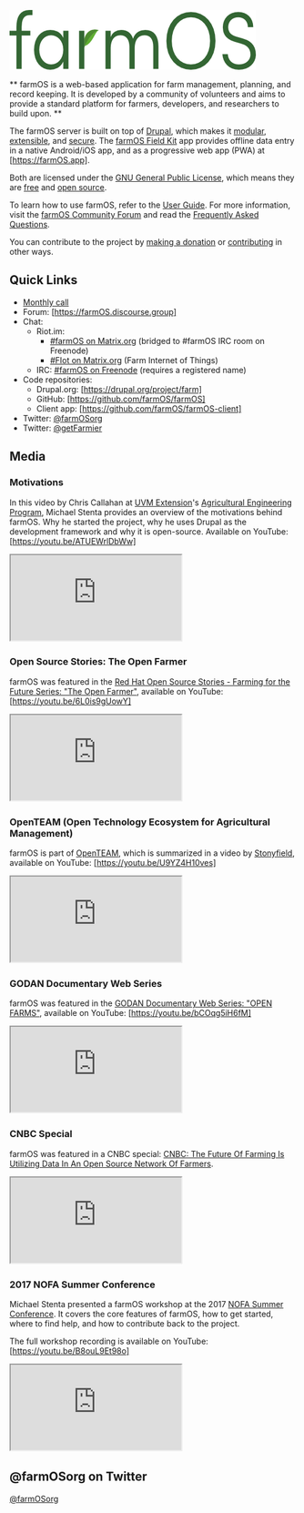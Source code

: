 ![farmOS](/img/farmOS.png)

**
farmOS is a web-based application for farm management, planning, and record
keeping. It is developed by a community of volunteers and aims to provide a
standard platform for farmers, developers, and researchers to build upon.
**

The farmOS server is built on top of [Drupal], which makes it [modular],
[extensible], and [secure]. The [farmOS Field Kit] app provides offline data
entry in a native Android/iOS app, and as a progressive web app (PWA) at
[https://farmOS.app].

Both are licensed under the [GNU General Public License], which means they are
[free] and [open source].

To learn how to use farmOS, refer to the [User Guide]. For more information,
visit the [farmOS Community Forum] and read the [Frequently Asked Questions].

You can contribute to the project by [making a donation] or [contributing] in
other ways.

## Quick Links

* [Monthly call]
* Forum: [https://farmOS.discourse.group]
* Chat:
    * Riot.im:
        * [#farmOS on Matrix.org] (bridged to #farmOS IRC room on Freenode)
        * [#FIot on Matrix.org] (Farm Internet of Things)
    * IRC: [#farmOS on Freenode] (requires a registered name)
* Code repositories:
    * Drupal.org: [https://drupal.org/project/farm]
    * GitHub: [https://github.com/farmOS/farmOS]
    * Client app: [https://github.com/farmOS/farmOS-client]
* Twitter: [@farmOSorg]
* Twitter: [@getFarmier]

## Media

### Motivations

In this video by Chris Callahan at [UVM Extension]'s
[Agricultural Engineering Program], Michael Stenta provides an overview of the
motivations behind farmOS.  Why he started the project, why he uses Drupal as
the development framework and why it is open-source. Available on YouTube:
[https://youtu.be/ATUEWrlDbWw]

<div class="embed-responsive embed-responsive-4by3">
  <iframe class="embed-responsive-item" src="https://www.youtube.com/embed/ATUEWrlDbWw?rel=0" allowfullscreen></iframe>
</div>

### Open Source Stories: The Open Farmer

farmOS was featured in the [Red Hat Open Source Stories - Farming for the Future Series: "The Open Farmer"],
available on YouTube: [https://youtu.be/6L0is9gUowY]

<div class="embed-responsive embed-responsive-16by9">
  <iframe class="embed-responsive-item" src="https://www.youtube.com/embed/6L0is9gUowY?rel=0" allowfullscreen></iframe>
</div>

### OpenTEAM (Open Technology Ecosystem for Agricultural Management)

farmOS is part of [OpenTEAM], which is summarized in a video by [Stonyfield],
available on YouTube: [https://youtu.be/U9YZ4H10ves]

<div class="embed-responsive embed-responsive-16by9">
  <iframe class="embed-responsive-item" src="https://www.youtube.com/embed/U9YZ4H10ves?rel=0" allowfullscreen></iframe>
</div>

### GODAN Documentary Web Series

farmOS was featured in the [GODAN Documentary Web Series: "OPEN FARMS"],
available on YouTube: [https://youtu.be/bCOqg5iH6fM]

<div class="embed-responsive embed-responsive-16by9">
  <iframe class="embed-responsive-item" src="https://www.youtube.com/embed/bCOqg5iH6fM?rel=0" allowfullscreen></iframe>
</div>

### CNBC Special

farmOS was featured in a CNBC special:
[CNBC: The Future Of Farming Is Utilizing Data In An Open Source Network Of Farmers].

<div class="embed-responsive embed-responsive-16by9">
  <iframe class="embed-responsive-item" src="https://www.youtube.com/embed/zua1y-hBcGc?rel=0" allowfullscreen></iframe>
</div>

### 2017 NOFA Summer Conference

Michael Stenta presented a farmOS workshop at the 2017 [NOFA Summer Conference].
It covers the core features of farmOS, how to get started, where to find help,
and how to contribute back to the project.

The full workshop recording is available on YouTube:
[https://youtu.be/B8ouL9Et98o]

<div class="embed-responsive embed-responsive-16by9">
  <iframe class="embed-responsive-item" src="https://www.youtube.com/embed/B8ouL9Et98o?rel=0" allowfullscreen></iframe>
</div>

## @farmOSorg on Twitter

<a class="twitter-timeline" href="https://twitter.com/farmOSorg">@farmOSorg</a>
<script async src="//platform.twitter.com/widgets.js" charset="utf-8"></script>

[Drupal]: https://drupal.org
[modular]: http://en.wikipedia.org/wiki/Modular_programming
[extensible]: https://www.drupal.org/download
[secure]: http://www.drupal.org/documentation/is-drupal-secure
[farmOS Field Kit]: /guide/app
[https://farmOS.app]: https://farmOS.app
[User Guide]: /guide
[farmOS Community Forum]: https://farmOS.discourse.group
[making a donation]: /donate
[contributing]: /community/contribute
[Frequently Asked Questions]: /faq
[UVM Extension]: https://www.uvm.edu/extension
[Agricultural Engineering Program]: https://www.uvm.edu/extension/agriculture/agricultural_engineering
[https://youtu.be/ATUEWrlDbWw]: https://youtu.be/ATUEWrlDbWw
[Red Hat Open Source Stories - Farming for the Future Series: "The Open Farmer"]: https://www.redhat.com/en/open-source-stories/farming-for-the-future/open-farmer
[https://youtu.be/6L0is9gUowY]: https://youtu.be/6L0is9gUowY
[OpenTEAM]: https://wolfesneck.org/openteam
[Stonyfield]: https://www.stonyfield.com
[https://youtu.be/U9YZ4H10ves]: https://youtu.be/U9YZ4H10ves
[CNBC: The Future Of Farming Is Utilizing Data In An Open Source Network Of Farmers]: https://youtu.be/zua1y-hBcGc
[GODAN Documentary Web Series: "OPEN FARMS"]: http://www.godan.info/news/open-farms-godan-documentary-web-series-episode-3
[https://youtu.be/bCOqg5iH6fM]: https://youtu.be/bCOqg5iH6fM
[NOFA Summer Conference]: http://nofasummerconference.org
[https://youtu.be/B8ouL9Et98o]: https://youtu.be/B8ouL9Et98o
[GNU General Public License]: http://www.gnu.org/copyleft/gpl.html
[free]: https://en.wikipedia.org/wiki/Free_software
[open source]: http://en.wikipedia.org/wiki/Open_source
[groundwork]: /development/architecture
[contribute]: /community/contribute
[https://drupal.org/project/farm]: https://drupal.org/project/farm
[https://github.com/farmOS]: https://github.com/farmOS
[Monthly call]: /community/monthly-call
[https://farmOS.discourse.group]: https://farmOS.discourse.group
[#farmOS on Matrix.org]: https://riot.im/app/#/room/#farmOS:matrix.org
[#FIot on Matrix.org]: https://riot.im/app/#/room/#fiot:matrix.org
[#farmOS on Freenode]: http://webchat.freenode.net/?channels=#farmOS
[@farmOSorg]: https://twitter.com/farmOSorg
[@getFarmier]: https://twitter.com/getFarmier

